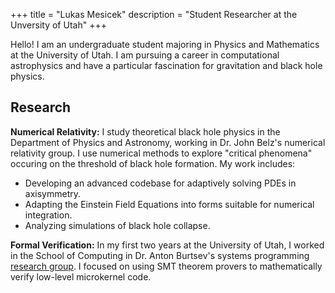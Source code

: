 +++
title = "Lukas Mesicek"
description = "Student Researcher at the Unversity of Utah"
+++ 

Hello! I am an undergraduate student majoring in Physics and Mathematics at the University of Utah. I am pursuing a career in computational astrophysics and have a particular fascination for gravitation and black hole physics.

## Research

<span class="icon"><i class="fas fa-star"></i></span> **Numerical Relativity:** I study theoretical black hole physics in the Department of Physics and Astronomy, working in Dr. John Belz's numerical relativity group. I use numerical methods to explore "critical phenomena" occuring on the threshold of black hole formation. 
My work includes:
- Developing an advanced codebase for adaptively solving PDEs in axisymmetry.
- Adapting the Einstein Field Equations into forms suitable for numerical integration.
- Analyzing simulations of black hole collapse.

<span class="icon"><i class="fas fa-code"></i></span> **Formal Verification:**
In my first two years at the University of Utah, I worked in the School of Computing in Dr. Anton Burtsev's systems programming [research group](https://mars-research.github.io/). I focused on using SMT theorem provers to mathematically verify low-level microkernel code.